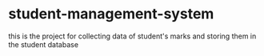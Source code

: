 # student-management-system
this is the project for collecting data of student's marks and storing them in the student database


